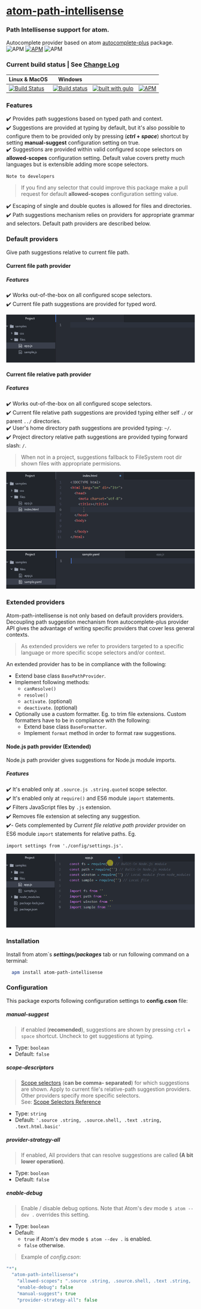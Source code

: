 # [atom-path-intellisense](https://atom.io/packages/atom-path-intellisense)
### Path Intellisense support for atom.  
Autocomplete provider based on atom [autocomplete-plus](https://atom.io/packages/autocomplete-plus) package.  
![APM](https://img.shields.io/apm/v/atom-path-intellisense?style=plastic)
[![APM](https://img.shields.io/apm/dm/atom-path-intellisense?color=%23cc6677&style=plastic)](https://atom.io/packages/atom-path-intellisense)
![APM](https://img.shields.io/apm/l/atom-path-intellisense)

### Current build status | __See [Change Log](CHANGELOG.md)__
| Linux & MacOS | Windows  | | |
|---------------|----------|-|-|
| [![Build Status](https://travis-ci.org/apercova/atom-path-intellisense.svg?branch=atom-ci)](https://travis-ci.org/apercova/atom-path-intellisense)        | [![Build status](https://ci.appveyor.com/api/projects/status/i39dfbmxa9usjqa1/branch/atom-ci?svg=true)](https://ci.appveyor.com/project/apercova/atom-path-intellisense/branch/atom-ci) | [![built with gulp](https://img.shields.io/badge/gulp-ships_this_project-eb4a4b.svg?logo=data%3Aimage%2Fpng%3Bbase64%2CiVBORw0KGgoAAAANSUhEUgAAAAYAAAAOCAMAAAA7QZ0XAAAABlBMVEUAAAD%2F%2F%2F%2Bl2Z%2FdAAAAAXRSTlMAQObYZgAAABdJREFUeAFjAAFGRjSSEQzwUgwQkjAFAAtaAD0Ls2nMAAAAAElFTkSuQmCC)](http://gulpjs.com/) | [![APM](https://img.shields.io/apm/dm/atom-path-intellisense?color=%23cc6677&style=plastic)](https://atom.io/packages/atom-path-intellisense) |

### Features
:heavy_check_mark: Provides path suggestions based on typed path and context.  
:heavy_check_mark: Suggestions are provided at typing by default, but it's also possible to configure them to be provided only by       pressing (**_ctrl_ + _space_**) shortcut by setting  **manual-suggest** configuration setting on true.  
:heavy_check_mark: Suggestions are provided within valid configured scope selectors on **allowed-scopes** configuration setting. Default value covers pretty much languages but is extensible adding more scope selectors.  

  ``Note to developers``
  > If you find any selector that could improve this package make a pull request for default **allowed-scopes** configuration setting value.  
  
:heavy_check_mark: Escaping of single and double quotes is allowed for files and directories.  
:heavy_check_mark: Path suggestions mechanism relies on providers for appropriate grammar and selectors. Default path providers are described below.

### Default providers
Give path suggestions relative to current file path.

#### Current file path provider
##### **_Features_**
:heavy_check_mark: Works out-of-the-box on all configured scope selectors.  
:heavy_check_mark: Current file path suggestions are provided for typed word.  

![](https://raw.githubusercontent.com/apercova/imageio/master/atom-path-intellisense/providers/filepath_provider.gif)  

#### Current file relative path provider
##### **_Features_**
:heavy_check_mark: Works out-of-the-box on all configured scope selectors.  
:heavy_check_mark: Current file relative path suggestions are provided typing either self `./` or parent `../` directories.  
:heavy_check_mark: User's home directory path suggestions are provided typing: `~/`.  
:heavy_check_mark: Project directory relative path suggestions are provided typing forward slash: `/`.  
  > When not in a project, suggestions fallback to FileSystem root dir shown files with appropriate permisions.  

![](https://raw.githubusercontent.com/apercova/imageio/master/atom-path-intellisense/providers/filepath_rel_provider.gif)  
![](https://raw.githubusercontent.com/apercova/imageio/master/atom-path-intellisense/providers/filepath_rel_provider_home.gif)  
  

### Extended providers
Atom-path-intellisense is not only based on default providers providers. 
Decoupling path suggestion mechanism from autocomplete-plus provider API gives the advantage of writing specific providers that cover less general contexts.

> As extended providers we refer to providers targeted to a specific language or more specific scope selectors and/or context.

An extended provider has to be in compliance with the following:
- Extend base class `BasePathProvider`.  
- Implement following methods:
  - `canResolve()`
  - `resolve()`
  - `activate`. (optional)
  - `deactivate`. (optional)
- Optionally use a custom formatter. Eg. to trim file extensions.
  Custom formatters have to be in compliance with the following:  
  - Extend base class `BaseFormatter`.  
  - Implement `format` method in order to format raw suggestions.

#### Node.js path provider (Extended)
Node.js path provider gives suggestions for Node.js module imports.  
##### **_Features_**
:heavy_check_mark: It's enabled only at `.source.js .string.quoted` scope selector.  
:heavy_check_mark: It's enabled only at `require()` and ES6 module `import` statements.  
:heavy_check_mark: Filters JavaScript files by `.js` extension.  
:heavy_check_mark: Removes file extension at selecting any suggestion.  
:heavy_check_mark:- Gets complemented by _Current file relative path provider_  provider on ES6 module `import` statements for relative paths. Eg.  

  `import settings from './config/settings.js'`. 

![](https://raw.githubusercontent.com/apercova/imageio/master/atom-path-intellisense/providers/node_provider.gif)

### Installation
Install from atom´s **_settings/packages_** tab or run following command on a terminal:
```bash
  apm install atom-path-intellisense
```

### Configuration
This package exports following configuration settings to **config.cson** file:  
##### manual-suggest
> if enabled (**recomended**), suggestions are shown by pressing `ctrl` + `space` shortcut. Uncheck to get suggestions at typing.   
- Type:    `boolean`
- Default: `false`

##### scope-descriptors
> [Scope selectors](https://flight-manual.atom.io/behind-atom/sections/scoped-settings-scopes-and-scope-descriptors/) (__can be comma-  separated__) for which suggestions are shown. Apply to current file's relative-path suggestion providers. Other providers specify more specific selectors.  
See: [Scope Selectors Reference](https://flight-manual.atom.io/behind-atom/sections/scoped-settings-scopes-and-scope-descriptors/#scope-selectors)  
- Type:    `string`
- Default: `'.source .string, .source.shell, .text .string, .text.html.basic'`

##### provider-strategy-all
> If enabled, All providers that can resolve suggestions are called __(A bit lower operation)__.
- Type:    `boolean`
- Default: `false`

##### enable-debug
> Enable / disable debug options. Note that Atom's dev mode `$ atom --dev .` overrides this setting.
- Type: `boolean`
- Default: 
  - `true` if Atom's dev mode `$ atom --dev .` is enabled.
  - `false` otherwise. 

> Example of _config.cson_:  
```cson
"*":
  "atom-path-intellisense":
    "allowed-scopes": ".source .string, .source.shell, .text .string, .text.html.basic"
    "enable-debug": false
    "manual-suggest": true
    "provider-strategy-all": false
```
